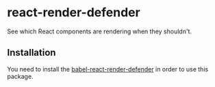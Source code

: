 # react-render-defender

See which React components are rendering when they shouldn't.

## Installation

You need to install the [babel-react-render-defender](https://github.com/eyaleizenberg/babel-react-render-defender) in order to use this package.
